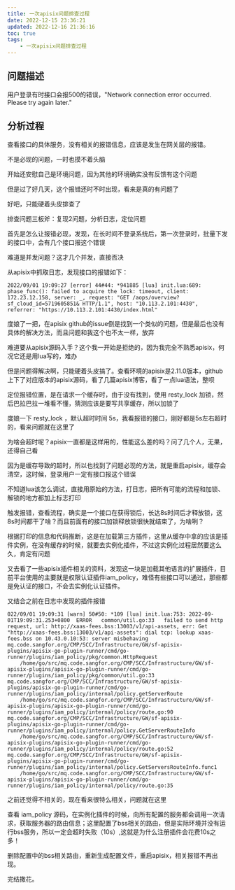 ```yaml
---
title: 一次apisix问题排查过程
date: 2022-12-15 23:36:21
updated: 2022-12-16 21:36:16
toc: true
tags: 
    - 一次apisix问题排查过程
---
```

## 问题描述
用户登录有时接口会报500的错误，"Network connection error occurred. Please try again later."

## 分析过程
查看接口的具体服务，没有相关的报错信息，应该是发生在网关层的报错。

不是必现的问题，一时也摸不着头脑

开始还安慰自己是环境问题，因为其他的环境确实没有反馈有这个问题

但是过了好几天，这个报错还时不时出现，看来是真的有问题了

好吧，只能硬着头皮排查了

排查问题三板斧：复现2问题，分析日志，定位问题

首先是怎么让报错必现，发现，在长时间不登录系统后，第一次登录时，批量下发的接口中，会有几个接口报这个错误

难道是并发问题？这才几个并发，直接否决

从apisix中抓取日志，发现接口的报错如下：
```
2022/09/01 19:09:27 [error] 44#44: *941885 [lua] init.lua:689: phase_func(): failed to acquire the lock: timeout, client: 172.23.12.158, server: _, request: "GET /aops/overview?sf_cloud_id=5719605851& HTTP/1.1", host: "10.113.2.101:4430", referrer: "https://10.113.2.101:4430/index.html" 
```
度娘了一把，在apisix github的issue倒是找到一个类似的问题，但是最后也没有具体的解决方法，而且问题和我这个也不太一样，放弃

难道要从apisix源码入手？这个我一开始是拒绝的，因为我完全不熟悉apisix，何况它还是用lua写的，难办

但是问题得解决啊，只能硬着头皮搞了。查看环境的apisix是2.11.0版本，github上下了对应版本的apisix源码，看了几篇apisix博客，看了一点lua语法，整呗

定位报错位置，是在请求一个缓存时，由于没有找到，使用 resty_lock 加锁，然后巴拉巴拉一堆看不懂，猜测应该是要写共享缓存，所以加锁了

度娘一下 resty_lock ，默认超时时间 5s，我看报错的接口，刚好都是5s左右超时的，看来问题就在这里了

为啥会超时呢？apisix一直都是这样用的，性能这么差的吗？问了几个人，无果，还得自己看

因为是缓存导致的超时，所以也找到了问题必现的方法，就是重启apisix，缓存会清空，这时候，登录用户一定有接口报这个错误

不知道lua该怎么调试，直接用原始的方法，打日志，把所有可能的流程和加锁、解锁的地方都加上标志打印 

触发报错，查看流程，确实是一个接口在获得锁后，长达8s时间后才释放锁，这8s时间都干了啥？而且前面有的接口加锁释放锁很快就结束了，为啥咧？

根据打印的信息和代码推断，这是在加载第三方插件，这里从缓存中拿的应该是插件实例，在没有缓存的时候，就要去实例化插件，不过这实例化过程居然要这么久，肯定有问题

又去看了一些apisix插件相关的资料，发现这一块是加载其他语言的扩展插件，目前平台使用的主要就是权限认证插件iam_policy，难怪有些接口可以通过，那些都是免认证的接口，不会去实例化认证插件。

又结合之前在日志中发现的插件报错
```
022/09/01 19:09:31 [warn] 50#50: *109 [lua] init.lua:753: 2022-09-01T19:09:31.253+0800	ERROR	common/util.go:33	failed to send http request, url: http://xaas-fees.bss:13003/v1/api-assets, err: Get "http://xaas-fees.bss:13003/v1/api-assets": dial tcp: lookup xaas-fees.bss on 10.43.0.10:53: server misbehaving 
mq.code.sangfor.org/CMP/SCC/Infrastructure/GW/sf-apisix-plugins/apisix-go-plugin-runner/cmd/go-runner/plugins/iam_policy/pkg/common.HttpRequest 
	/home/go/src/mq.code.sangfor.org/CMP/SCC/Infrastructure/GW/sf-apisix-plugins/apisix-go-plugin-runner/cmd/go-runner/plugins/iam_policy/pkg/common/util.go:33 
mq.code.sangfor.org/CMP/SCC/Infrastructure/GW/sf-apisix-plugins/apisix-go-plugin-runner/cmd/go-runner/plugins/iam_policy/internal/policy.getServerRoute 
	/home/go/src/mq.code.sangfor.org/CMP/SCC/Infrastructure/GW/sf-apisix-plugins/apisix-go-plugin-runner/cmd/go-runner/plugins/iam_policy/internal/policy/route.go:90 
mq.code.sangfor.org/CMP/SCC/Infrastructure/GW/sf-apisix-plugins/apisix-go-plugin-runner/cmd/go-runner/plugins/iam_policy/internal/policy.GetServerRouteInfo 
	/home/go/src/mq.code.sangfor.org/CMP/SCC/Infrastructure/GW/sf-apisix-plugins/apisix-go-plugin-runner/cmd/go-runner/plugins/iam_policy/internal/policy/route.go:52 
mq.code.sangfor.org/CMP/SCC/Infrastructure/GW/sf-apisix-plugins/apisix-go-plugin-runner/cmd/go-runner/plugins/iam_policy/internal/policy.GetServersRouteInfo.func1 
	/home/go/src/mq.code.sangfor.org/CMP/SCC/Infrastructure/GW/sf-apisix-plugins/apisix-go-plugin-runner/cmd/go-runner/plugins/iam_policy/internal/policy/route.go:35 
```
之前还觉得不相关的，现在看来很特么相关，问题就在这里

查看 iam_policy 源码，在实例化插件的时候，向所有配置的服务都会调用一次请求，获取服务器的路由信息；这里配置了bss相关的路由，但是实际环境并没有运行bss服务，所以一定会超时失败（10s）,这就是为什么注册插件会花费10s之多！

删除配置中的bss相关路由，重新生成配置文件，重启apisix，相关报错不再出现。

完结撒花。
